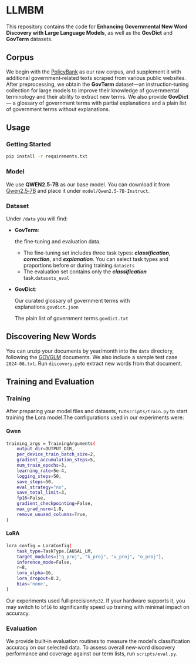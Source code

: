 # LLMBM

This repository contains the code for **Enhancing Governmental New Word Discovery with Large Language Models**, as well as the **GovDict** and **GovTerm** datasets.

## Corpus

We begin with the [PolicyBank](https://pan.baidu.com/s/1ca9kpHGxmgeo1mB1qr3cCA) as our raw corpus, and supplement it with additional government‑related texts scraped from various public websites. After preprocessing, we obtain the **GovTerm**  dataset—an instruction‑tuning collection for large models to improve their knowledge of governmental terminology and their ability to extract new terms. We also provide **GovDict**— a glossary of government terms with partial explanations and a plain list of government terms without explanations.

## Usage

### Getting Started

```bash
pip install -r requirements.txt
```

### Model

We use **QWEN2.5‑7B** as our base model. You can download it from [Qwen2.5‑7B](https://huggingface.co/Qwen/Qwen2.5-7B) and place it under `model/Qwen2.5-7B-Instruct`.

### Dataset

Under `/data` you will find:

- **GovTerm**: 

  the fine‑tuning and evaluation data.

  - The fine‑tuning set includes three task types: ***classification***, ***correction***, and ***explanation***. You can select task types and proportions before or during training.`datasets`          
  - The evaluation set contains only the ***classification*** task.`datasets_eval`

- **GovDict**: 

  Our curated glossary of government terms with explanations.`govdict.json`  

  The plain list of government terms.`govdict.txt` 

## Discovering New Words

You can unzip your documents by year/month into the `data` directory, following the [GOVGLM](https://github.com/reml-group/GovGLM) documents. We also include a sample test case `2024-08.txt`. Run `discovery.py`to extract new words from that document.

## Training and Evaluation

### Training

After preparing your model files and datasets, run`scripts/train.py` to start training the Lora model.The configurations used in our experiments were:

#### Qwen

```bash
training_args = TrainingArguments(
    output_dir=OUTPUT_DIR,
    per_device_train_batch_size=2,
    gradient_accumulation_steps=5,
    num_train_epochs=3,
    learning_rate=5e-4,
    logging_steps=50,
    save_steps=50,
    eval_strategy="no",
    save_total_limit=3,
    fp16=False,
    gradient_checkpointing=False,
    max_grad_norm=1.0,
    remove_unused_columns=True,
)
```

#### LoRA

```bash
lora_config = LoraConfig(
    task_type=TaskType.CAUSAL_LM,
    target_modules=["q_proj", "k_proj", "v_proj", "o_proj"],
    inference_mode=False,
    r=8,
    lora_alpha=16,
    lora_dropout=0.2,
    bias='none',
)
```

Our experiments used full‑precision`fp32`. If your hardware supports it, you may switch to `bf16` to significantly speed up training with minimal impact on accuracy.

### Evaluation

We provide built‑in evaluation routines to measure the model’s classification accuracy on our selected data. To assess overall new‑word discovery performance and coverage against our term lists, run `scripts/eval.py`.

